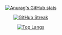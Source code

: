 

<div align="center">  
  
[![Anurag's GitHub stats](https://github-readme-stats.vercel.app/api?username=jsohndata&show_icons=true&theme=radical&card_width=500)](https://github.com/anuraghazra/github-readme-stats)

[![GitHub Streak](https://streak-stats.demolab.com?user=jsohndata&theme=tokyonight&date_format=%5BY.%5Dn.j&mode=weekly&card_width=500)](https://git.io/streak-stats)
  
[![Top Langs](https://github-readme-stats.vercel.app/api/top-langs/?username=jsohndata&layout=compact)](https://github.com/jsohndata/github-readme-stats)

 </div>
